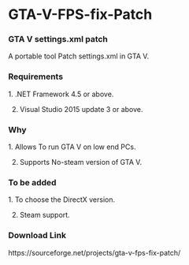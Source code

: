 # GTA-V-FPS-fix-Patch
<h3>GTA V settings.xml patch</h3>
A portable tool Patch settings.xml in GTA V.

<h3>Requirements</h3> 
 1.  .NET Framework 4.5 or above.

2.  Visual Studio 2015 update 3 or above.

<h3>Why</h3>
 1.  Allows To run GTA V on low end PCs.

2.  Supports No-steam version of GTA V.

<h3>To be added</h3>
 1.  To choose the DirectX version.

2.  Steam support.

<h3>Download Link</h3>
https://sourceforge.net/projects/gta-v-fps-fix-patch/
